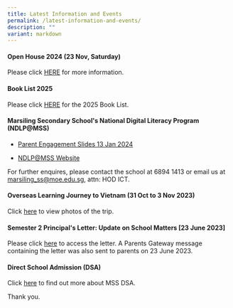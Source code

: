```yaml
---
title: Latest Information and Events
permalink: /latest-information-and-events/
description: ""
variant: markdown
---
```

#### Open House 2024 (23 Nov, Saturday)
Please click [HERE](https://marsilingsec.moe.edu.sg/openhouse/) for more information.

#### Book List 2025 
Please click [HERE](https://marsilingsec.moe.edu.sg/book-list-2025/) for the 2025 Book List.


#### Marsiling Secondary School's National Digital Literacy Program (NDLP@MSS) 

* [Parent Engagement Slides 13 Jan 2024](/files/PDLP/IP1___Parent_Engagement_Deck_2024_Final.pdf)

* [NDLP@MSS Website](https://marsilingsec.moe.edu.sg/national-digital-literacy-program-ndpl-marsiling-secondary-school/)


For further enquires, please contact the school at 6894 1413 or email us at marsiling_ss@moe.edu.sg, attn: HOD ICT.



#### Overseas Learning Journey to Vietnam (31 Oct to 3 Nov 2023)

Click [here](https://go.gov.sg/mss-vietnam-singapore-2023)  to view photos of the trip.

####   Semester 2 Principal's Letter: Update on School Matters [23 June 2023]

Please click [here](/files/Letters/letter-to-parents-23-june-2023.pdf) to access the letter. A Parents Gateway message containing the letter was also sent to parents on 23 June 2023.

####   Direct School Admission (DSA)

Click [here](https://marsilingsec.moe.edu.sg/dsa/) to find out more about MSS DSA.

Thank you.